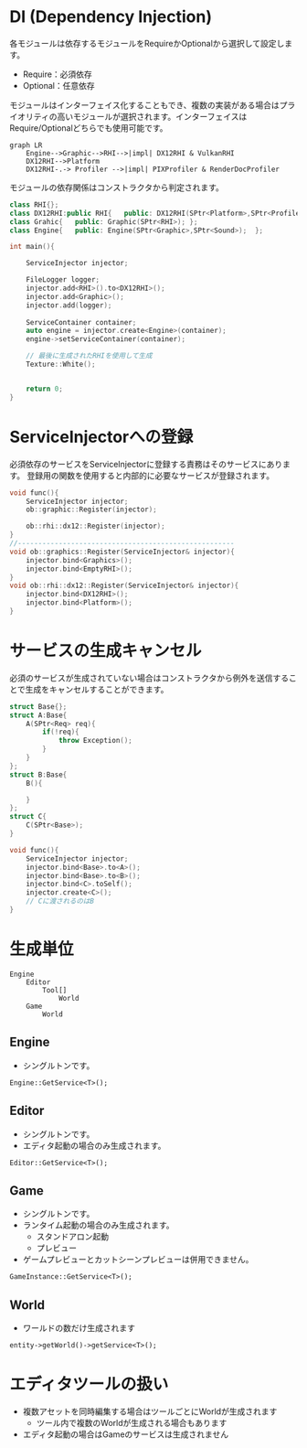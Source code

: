 DI (Dependency Injection)
============
各モジュールは依存するモジュールをRequireかOptionalから選択して設定します。  
* Require：必須依存
* Optional：任意依存

モジュールはインターフェイス化することもでき、複数の実装がある場合はプライオリティの高いモジュールが選択されます。インターフェイスはRequire/Optionalどちらでも使用可能です。

```mermaid
graph LR
    Engine-->Graphic-->RHI-->|impl| DX12RHI & VulkanRHI
    DX12RHI-->Platform
    DX12RHI-.-> Profiler -->|impl| PIXProfiler & RenderDocProfiler
```
モジュールの依存関係はコンストラクタから判定されます。

```c++
class RHI{};
class DX12RHI:public RHI{   public: DX12RHI(SPtr<Platform>,SPtr<Profiler>); };
class Grahic{   public: Graphic(SPtr<RHI>); };
class Engine{   public: Engine(SPtr<Graphic>,SPtr<Sound>);  };

int main(){

    ServiceInjector injector;

    FileLogger logger;
    injector.add<RHI>().to<DX12RHI>();
    injector.add<Graphic>();
    injector.add(logger);
    
    ServiceContainer container;
    auto engine = injector.create<Engine>(container);
    engine->setServiceContainer(container);

    // 最後に生成されたRHIを使用して生成
    Texture::White();


    return 0;
}

```
# ServiceInjectorへの登録
必須依存のサービスをServiceInjectorに登録する責務はそのサービスにあります。
登録用の関数を使用すると内部的に必要なサービスが登録されます。
```cpp
void func(){
    ServiceInjector injector;
    ob::graphic::Register(injector);

    ob::rhi::dx12::Register(injector);
}
//-----------------------------------------------------
void ob::graphics::Register(ServiceInjector& injector){
    injector.bind<Graphics>();
    injector.bind<EmptyRHI>();
}
void ob::rhi::dx12::Register(ServiceInjector& injector){
    injector.bind<DX12RHI>();
    injector.bind<Platform>();
}
```


# サービスの生成キャンセル
必須のサービスが生成されていない場合はコンストラクタから例外を送信することで生成をキャンセルすることができます。  
```cpp
struct Base{};
struct A:Base{
    A(SPtr<Req> req){
        if(!req){
            throw Exception();
        }
    }
};
struct B:Base{
    B(){

    }
};
struct C{
    C(SPtr<Base>);
}

void func(){
    ServiceInjector injector;
    injector.bind<Base>.to<A>();
    injector.bind<Base>.to<B>();
    injector.bind<C>.toSelf();
    injector.create<C>();
    // Cに渡されるのはB
}


```

# 生成単位
```
Engine
    Editor
        Tool[]
            World
    Game
        World
```
## Engine
* シングルトンです。

```
Engine::GetService<T>();
```

## Editor
* シングルトンです。  
* エディタ起動の場合のみ生成されます。

```
Editor::GetService<T>();
```

## Game
* シングルトンです。
* ランタイム起動の場合のみ生成されます。
  * スタンドアロン起動
  * プレビュー
* ゲームプレビューとカットシーンプレビューは併用できません。

```
GameInstance::GetService<T>();
```

## World
* ワールドの数だけ生成されます
  
```
entity->getWorld()->getService<T>();
```

# エディタツールの扱い
* 複数アセットを同時編集する場合はツールごとにWorldが生成されます
  * ツール内で複数のWorldが生成される場合もあります
* エディタ起動の場合はGameのサービスは生成されません